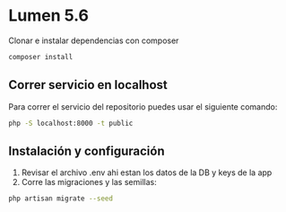 # Lumen 5.6

Clonar e instalar dependencias con composer

```sh
composer install 
```

## Correr servicio en localhost

Para correr el servicio del repositorio puedes usar el siguiente comando:

```sh
php -S localhost:8000 -t public
```

## Instalación y configuración

1. Revisar el archivo .env ahi estan los datos de la DB y keys de la app
3. Corre las migraciones y las semillas:

```sh
php artisan migrate --seed
```
